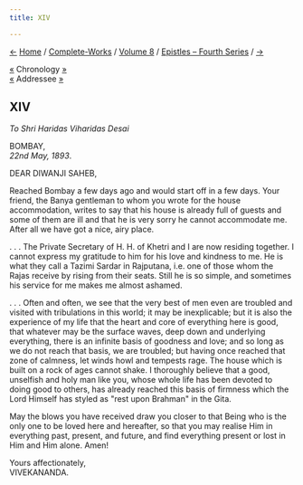 ```yaml
---
title: XIV

---
```

<div>

[←](013_diwanji_saheb.htm) [Home](../../../index.htm) /
[Complete-Works](../../complete_works.htm) / [Volume
8](../volume_8_contents.htm) / [Epistles – Fourth
Series](epistles_fourth_series_contents.htm)
/ [→](015_diwanji_saheb.htm)

  

[«](013_diwanji_saheb.htm) Chronology
[»](../../unpublished/ii_your_highness.htm)  
[«](013_diwanji_saheb.htm) Addressee [»](015_diwanji_saheb.htm)

## XIV

*To Shri Haridas Viharidas Desai*

BOMBAY,  
*22nd May, 1893*.

DEAR DIWANJI SAHEB,

Reached Bombay a few days ago and would start off in a few days. Your
friend, the Banya gentleman to whom you wrote for the house
accommodation, writes to say that his house is already full of guests
and some of them are ill and that he is very sorry he cannot accommodate
me. After all we have got a nice, airy place.

. . . The Private Secretary of H. H. of Khetri and I are now residing
together. I cannot express my gratitude to him for his love and kindness
to me. He is what they call a Tazimi Sardar in Rajputana, i.e. one of
those whom the Rajas receive by rising from their seats. Still he is so
simple, and sometimes his service for me makes me almost ashamed.

. . . Often and often, we see that the very best of men even are
troubled and visited with tribulations in this world; it may be
inexplicable; but it is also the experience of my life that the heart
and core of everything here is good, that whatever may be the surface
waves, deep down and underlying everything, there is an infinite basis
of goodness and love; and so long as we do not reach that basis, we are
troubled; but having once reached that zone of calmness, let winds howl
and tempests rage. The house which is built on a rock of ages cannot
shake. I thoroughly believe that a good, unselfish and holy man like
you, whose whole life has been devoted to doing good to others, has
already reached this basis of firmness which the Lord Himself has styled
as "rest upon Brahman" in the Gita.

May the blows you have received draw you closer to that Being who is the
only one to be loved here and hereafter, so that you may realise Him in
everything past, present, and future, and find everything present or
lost in Him and Him alone. Amen!

Yours affectionately,  
VIVEKANANDA.

</div>
